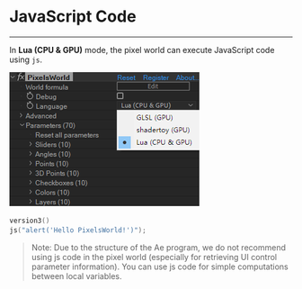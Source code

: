 # JavaScript Code
---
In **Lua (CPU & GPU)** mode, the pixel world can execute JavaScript code using ```js```.

![LuaMode](LuaMode.png)

```lua:executeJS.lua
version3()
js("alert('Hello PixelsWorld!')");
```
> Note: Due to the structure of the Ae program, we do not recommend using js code in the pixel world (especially for retrieving UI control parameter information). You can use js code for simple computations between local variables.